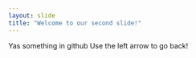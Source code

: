 ```yaml
---
layout: slide
title: "Welcome to our second slide!"
---
```

Yas something in github
Use the left arrow to go back!
